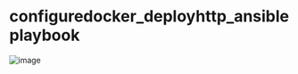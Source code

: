 # configuredocker_deployhttp_ansibleplaybook
![image](https://github.com/mayaworld13/configuredocker_deployhttp_ansibleplaybook/assets/127987256/ca1714b3-6fde-4315-8709-7fcbdc3f66e7)


